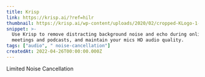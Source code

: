 ```yaml
---
title: Krisp
link: https://krisp.ai/?ref=hilr
thumbnail: https://krisp.ai/wp-content/uploads/2020/02/cropped-KLogo-1-180x180.png
snippet: >-
  Use Krisp to remove distracting background noise and echo during online
  meetings and podcasts, and maintain your mics HD audio quality.
tags: ["audio", " noise-cancellation"]
createdAt: 2022-04-26T00:00:00.000Z
---
```

Limited Noise Cancellation